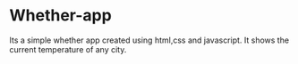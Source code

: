 # Whether-app
Its a simple whether app created using html,css and javascript. It shows the current temperature of any city.
